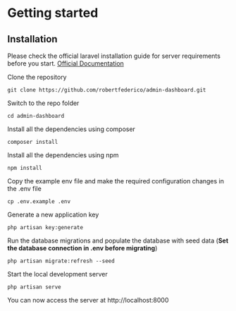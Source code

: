 # Getting started

## Installation
Please check the official laravel installation guide for server requirements before you start. [Official Documentation](https://laravel.com/docs/8.x/installation)

Clone the repository

    git clone https://github.com/robertfederico/admin-dashboard.git
    
Switch to the repo folder

    cd admin-dashboard
    
Install all the dependencies using composer

    composer install

Install all the dependencies using npm

    npm install
    
Copy the example env file and make the required configuration changes in the .env file

    cp .env.example .env

Generate a new application key

    php artisan key:generate
    
Run the database migrations and populate the database with seed data (**Set the database connection in .env before migrating**)

    php artisan migrate:refresh --seed
 
Start the local development server

    php artisan serve

You can now access the server at http://localhost:8000
